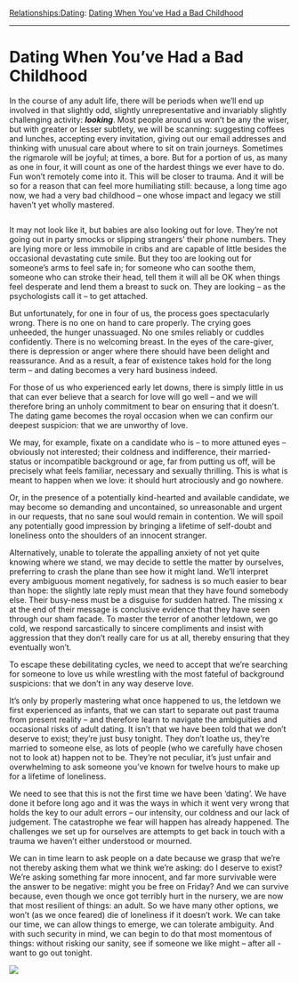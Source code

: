 [Relationships:](https://www.theschooloflife.com/thebookoflife/category/relationships/)[Dating](https://www.theschooloflife.com/thebookoflife/category/relationships/dating/): [Dating When You've Had a Bad Childhood](https://www.theschooloflife.com/thebookoflife/dating-when-youve-had-a-bad-childhood/)

* * *

# Dating When You’ve Had a Bad Childhood

In the course of any adult life, there will be periods when we’ll end up involved in that slightly odd, slightly unrepresentative and invariably slightly challenging activity: **_looking_**. Most people around us won’t be any the wiser, but with greater or lesser subtlety, we will be scanning: suggesting coffees and lunches, accepting every invitation, giving out our email addresses and thinking with unusual care about where to sit on train journeys. Sometimes the rigmarole will be joyful; at times, a bore. But for a portion of us, as many as one in four, it will count as one of the hardest things we ever have to do. Fun won’t remotely come into it. This will be closer to trauma. And it will be so for a reason that can feel more humiliating still: because, a long time ago now, we had a very bad childhood – one whose impact and legacy we still haven’t yet wholly mastered.&nbsp;

<figure class="aligncenter"><img src="https://www.theschooloflife.com/thebookoflife/wp-content/uploads/2019/09/Starkey-1024x806.jpg" alt="" class="wp-image-23640" srcset="https://www.theschooloflife.com/thebookoflife/wp-content/uploads/2019/09/Starkey-1024x806.jpg 1024w, https://www.theschooloflife.com/thebookoflife/wp-content/uploads/2019/09/Starkey-300x236.jpg 300w, https://www.theschooloflife.com/thebookoflife/wp-content/uploads/2019/09/Starkey-768x605.jpg 768w, https://www.theschooloflife.com/thebookoflife/wp-content/uploads/2019/09/Starkey.jpg 1600w" sizes="(max-width: 1024px) 100vw, 1024px"></figure>

It may not look like it, but babies are also looking out for love. They’re not going out in party smocks or slipping strangers’ their phone numbers. They are lying more or less immobile in cribs and are capable of little besides the occasional devastating cute smile. But they too are looking out for someone’s arms to feel safe in; for someone who can soothe them, someone who can stroke their head, tell them it will all be OK when things feel desperate and lend them a breast to suck on. They are looking – as the psychologists call it – to get attached.

But unfortunately, for one in four of us, the process goes spectacularly wrong. There is no one on hand to care properly. The crying goes unheeded, the hunger unassuaged. No one smiles reliably or cuddles confidently. There is no welcoming breast. In the eyes of the care-giver, there is depression or anger where there should have been delight and reassurance. And as a result, a fear of existence takes hold for the long term – and dating becomes a very hard business indeed.&nbsp;

For those of us who experienced early let downs, there is simply little in us that can ever believe that a search for love will go well – and we will therefore bring an unholy commitment to bear on ensuring that it doesn’t. The dating game becomes the royal occasion when we can confirm our deepest suspicion: that we are unworthy of love.&nbsp;

We may, for example, fixate on a candidate who is – to more attuned eyes – obviously not interested; their coldness and indifference, their married-status or incompatible background or age, far from putting us off, will be precisely what feels familiar, necessary and sexually thrilling. This is what is meant to happen when we love: it should hurt atrociously and go nowhere.&nbsp;

Or, in the presence of a potentially kind-hearted and available candidate, we may become so demanding and uncontained, so unreasonable and urgent in our requests, that no sane soul would remain in contention. We will spoil any potentially good impression by bringing a lifetime of self-doubt and loneliness onto the shoulders of an innocent stranger.

Alternatively, unable to tolerate the appalling anxiety of not yet quite knowing where we stand, we may decide to settle the matter by ourselves, preferring to crash the plane than see how it might land. We’ll interpret every ambiguous moment negatively, for sadness is so much easier to bear than hope: the slightly late reply must mean that they have found somebody else. Their busy-ness must be a disguise for sudden hatred. The missing x at the end of their message is conclusive evidence that they have seen through our sham facade. To master the terror of another letdown, we go cold, we respond sarcastically to sincere compliments and insist with aggression that they don’t really care for us at all, thereby ensuring that they eventually won’t.

To escape these debilitating cycles, we need to accept that we’re searching for someone to love us while wrestling with the most fateful of background suspicions: that we don’t in any way deserve love.&nbsp;

It’s only by properly mastering what once happened to us, the letdown we first experienced as infants, that we can start to separate out past trauma from present reality – and therefore learn to navigate the ambiguities and occasional risks of adult dating. It isn’t that we have been told that we don’t deserve to exist; they’re just busy tonight. They don’t loathe us, they’re married to someone else, as lots of people (who we carefully have chosen not to look at) happen not to be. They’re not peculiar, it’s just unfair and overwhelming to ask someone you’ve known for twelve hours to make up for a lifetime of loneliness.

We need to see that this is not the first time we have been ‘dating’. We have done it before long ago and it was the ways in which it went very wrong that holds the key to our adult errors – our intensity, our coldness and our lack of judgement. The catastrophe we fear will happen has already happened. The challenges we set up for ourselves are attempts to get back in touch with a trauma we haven’t either understood or mourned.

We can in time learn to ask people on a date because we grasp that we’re not thereby asking them what we think we’re asking: do I deserve to exist? We’re asking something far more innocent, and far more survivable were the answer to be negative: might you be free on Friday? And we can survive because, even though we once got terribly hurt in the nursery, we are now that most resilient of things: an adult. So we have many other options, we won’t (as we once feared) die of loneliness if it doesn’t work. We can take our time, we can allow things to emerge, we can tolerate ambiguity. And with such security in mind, we can begin to do that most momentous of things: without risking our sanity, see if someone we like might – after all -want to go out tonight.

[![](https://img.youtube.com/vi/Papr5yrNLjo/0.jpg)](https://www.youtube.com/embed/Papr5yrNLjo '')
&nbsp;&nbsp;  
